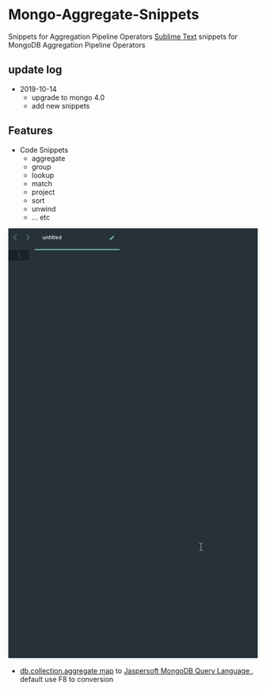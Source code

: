 # Mongo-Aggregate-Snippets
Snippets for Aggregation Pipeline Operators
[Sublime Text](http://www.sublimetext.com/) snippets for MongoDB Aggregation Pipeline Operators

## update log

- 2019-10-14
    + upgrade to mongo 4.0
    + add new snippets

## Features
- Code Snippets
    + aggregate
    + group
    + lookup
    + match
    + project
    + sort
    + unwind
    + ... etc

![image](https://github.com/kioyong/Mongo-Aggregate-Snippets/blob/master/gif/demo.gif?raw=true)
- [db.collection.aggregate map](https://docs.mongodb.com/manual/reference/operator/aggregation/) to [Jaspersoft MongoDB Query Language ](http://community.jaspersoft.com/wiki/jaspersoft-mongodb-query-language) , default use F8  to conversion